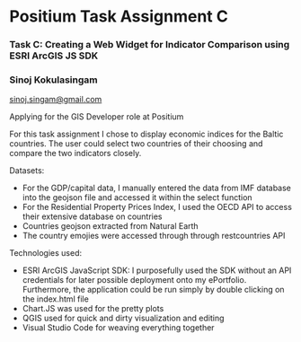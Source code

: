 # Positium Task Assignment C
### Task C: Creating a Web Widget for Indicator Comparison using ESRI ArcGIS JS SDK
### Sinoj Kokulasingam
sinoj.singam@gmail.com

Applying for the GIS Developer role at Positium

For this task assignment I chose to display economic indices for the Baltic countries. The user could select two countries of their choosing and compare the two indicators closely.

Datasets:
- For the GDP/capital data, I manually entered the data from IMF database into the geojson file and accessed it within the select function
- For the Residential Property Prices Index, I used the OECD API to access their extensive database on countries
- Countries geojson extracted from Natural Earth
- The country emojies were accessed through through restcountries API

Technologies used:
- ESRI ArcGIS JavaScript SDK: I purposefully used the SDK without an API credentials for later possible deployment onto my ePortfolio. Furthermore, the application could be run simply by double clicking on the index.html file
- Chart.JS was used for the pretty plots
- QGIS used for quick and dirty visualization and editing
- Visual Studio Code for weaving everything together
